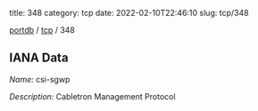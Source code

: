 title: 348
category: tcp
date: 2022-02-10T22:46:10
slug: tcp/348

[portdb](/) / [tcp](/category/tcp.html) / 348


## IANA Data

_Name:_ csi-sgwp

_Description:_ Cabletron Management Protocol

